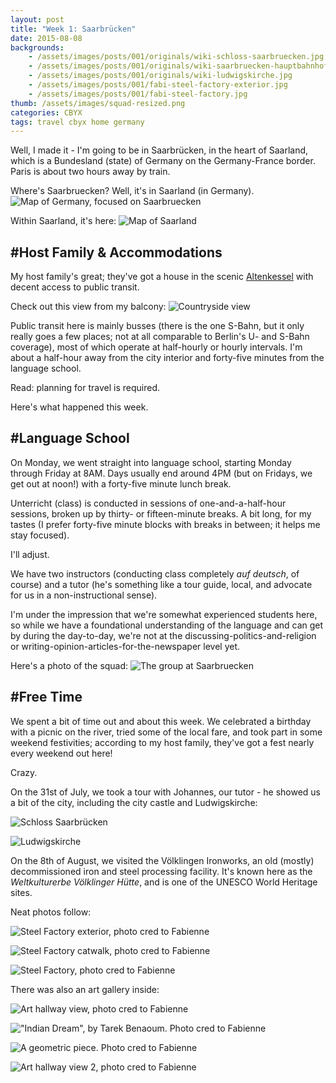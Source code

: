 ```yaml
---
layout: post
title: "Week 1: Saarbrücken"
date: 2015-08-08
backgrounds:
    - /assets/images/posts/001/originals/wiki-schloss-saarbruecken.jpg
    - /assets/images/posts/001/originals/wiki-saarbruecken-hauptbahnhof.jpg
    - /assets/images/posts/001/originals/wiki-ludwigskirche.jpg
    - /assets/images/posts/001/fabi-steel-factory-exterior.jpg
    - /assets/images/posts/001/fabi-steel-factory.jpg
thumb: /assets/images/squad-resized.png
categories: CBYX
tags: travel cbyx home germany
---
```


Well, I made it - I'm going to be in Saarbrücken, in the heart of Saarland, which is a Bundesland (state) of Germany on the Germany-France border. Paris is about two hours away by train.

Where's Saarbruecken? Well, it's in Saarland (in Germany).
![Map of Germany, focused on Saarbruecken][map-deu-saar]

Within Saarland, it's here:
![Map of Saarland][map-saar-saarland]

<!-- (thanks for the graphics, Wikipedia!) -->

## \#Host Family & Accommodations

My host family's great; they've got a house in the scenic [Altenkessel][link-altenkessel] with decent access to public transit.

Check out this view from my balcony:
![Countryside view][view-from-balcony]

Public transit here is mainly busses (there is the one S-Bahn, but it only really goes a few places; not at all comparable to Berlin's U- and S-Bahn coverage), most of which operate at half-hourly or hourly intervals. I'm about a half-hour away from the city interior and forty-five minutes from the language school.

Read: planning for travel is required.

Here's what happened this week.

## \#Language School

On Monday, we went straight into language school, starting Monday through Friday at 8AM. Days usually end around 4PM (but on Fridays, we get out at noon!) with a forty-five minute lunch break.

Unterricht (class) is conducted in sessions of one-and-a-half-hour sessions, broken up by thirty- or fifteen-minute breaks. A bit long, for my tastes (I prefer forty-five minute blocks with breaks in between; it helps me stay focused).

I'll adjust.

We have two instructors (conducting class completely *auf deutsch*, of course) and a tutor (he's something like a tour guide, local, and advocate for us in a non-instructional sense).

I'm under the impression that we're somewhat experienced students here, so while we have a foundational understanding of the language and can get by during the day-to-day, we're not at the discussing-politics-and-religion or writing-opinion-articles-for-the-newspaper level yet.

Here's a photo of the squad:
![The group at Saarbruecken][saarbruecken-squad]


## \#Free Time

We spent a bit of time out and about this week. We celebrated a birthday with a picnic on the river, tried some of the local fare, and took part in some weekend festivities; according to my host family, they've got a fest nearly every weekend out here!

Crazy.

On the 31st of July, we took a tour with Johannes, our tutor - he showed us a bit of the city, including the city castle and Ludwigskirche:

![Schloss Saarbrücken][schloss]

![Ludwigskirche][ludwigskirche]

On the 8th of August, we visited the Völklingen Ironworks, an old (mostly) decommissioned iron and steel processing facility. It's known here as the *Weltkulturerbe Völklinger Hütte*, and is one of the UNESCO World Heritage sites.

Neat photos follow:

![Steel Factory exterior, photo cred to Fabienne][fabi-steel-factory-exterior]

![Steel Factory catwalk, photo cred to Fabienne][fabi-steel-factory-catwalk]

![Steel Factory, photo cred to Fabienne][fabi-steel-factory-rooftop]

There was also an art gallery inside:

![Art hallway view, photo cred to Fabienne][fabi-art-hallway-1]

!["Indian Dream", by Tarek Benaoum. Photo cred to Fabienne][fabi-art-indian-dream]

![A geometric piece. Photo cred to Fabienne][fabi-art-triangles-mesh]

![Art hallway view 2, photo cred to Fabienne][fabi-art-hallway-2]


<!--- links -->

[link-altenkessel]:https://de.wikipedia.org/wiki/Altenkessel

<!--- photos -->

[map-saar-saarland]:/assets/images/map-of-saarbruecken-in-saarland.png
[map-deu-saar]:/assets/images/map-of-germany-focus-saarland.png
[view-from-balcony]:/assets/images/posts/001/view-from-saarbruecken-placement-1.jpg
[saarbruecken-squad]:/assets/images/squad-resized.png

<!--- photos from wikimedia -->

[schloss]:/assets/images/posts/001/wiki-schloss-saarbruecken.png
[ludwigskirche]:/assets/images/posts/001/wiki-ludwigskirche.png

<!---
  Photo credits for these go to fellow CBYX/PPP-er Fabienne.
  She's pretty cool and knows her way around capturing light.
-->

[fabi-steel-factory-exterior]:/assets/images/posts/001/fabi-steel-factory-exterior.jpg
[fabi-steel-factory-catwalk]:/assets/images/posts/001/fabi-steel-factory-catwalk.jpg
[fabi-steel-factory-rooftop]:/assets/images/posts/001/fabi-steel-factory-rooftop-hut-windows.jpg


[fabi-art-hallway-1]:/assets/images/posts/001/fabi-art-hallway-1.jpg
[fabi-art-hallway-2]:/assets/images/posts/001/fabi-art-hallway-2.jpg
[fabi-art-indian-dream]:/assets/images/posts/001/fabi-art-indian-dream.jpg
[fabi-art-triangles-mesh]:/assets/images/posts/001/fabi-art-triangles-mesh.jpg
